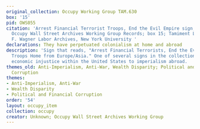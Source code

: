 ```yaml
---
original_collection: Occupy Working Group TAM.630
box: '15'
pid: OWS055
citation: 'Arrest Financial Terrorist Troops, End the Evil Empire sign, 2011; TAM.630
  Occupy Wall Street Archives Working Group Records; box 15; Tamiment Library/Robert
  F. Wagner Labor Archives, New York University '
declarations: They have perpetuated colonialism at home and abroad
description: 'Sign that reads, "Arrest Financial Terrorists, End the Evil Empire,
  Troops Home from Europe/Asia." One of several signs in the collection that linked
  economic injustice within the United States to imperialism abroad.  '
themes_old: Anti-Imperialism, Anti-War, Wealth Disparity; Political and Financial
  Corruption
themes:
- Anti-Imperialism, Anti-War
- Wealth Disparity
- Political and Financial Corruption
order: '54'
layout: occupy_item
collection: occupy
creator: Unknown; Occupy Wall Street Archives Working Group
---
```

